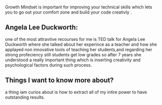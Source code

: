 Growth Mindset is important for improving your technical skills which lets you to go out your comfort zone and build your code creativly .

##  Angela Lee Duckworth:
one of the most attravtive recourses for me is TED talk for  Angela Lee Duckworth where she talked about her experince as a teacher and how she applayed non innovative tools of teaching her students,and regarding her strong profeciency still students get low grades so after 7 years she understood a really important thing which is inserting creativity and psychological factors during such process.

## Things I want to know more about?
a thing iam curios about is how to extract all of my intire power to have outstanding results.